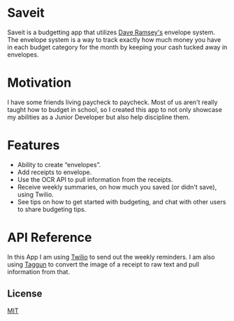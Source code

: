 # Saveit
Saveit is a budgetting app that utilizes [Dave Ramsey's](https://www.daveramsey.com/blog/envelope-system-explained) envelope system. The envelope system is a way to track exactly how much money you have in each budget category for the month by keeping your cash tucked away in envelopes.
# Motivation
I have some friends living paycheck to paycheck. Most of us aren't really taught how to budget in school, so I created this app to not only showcase my abilities as a Junior Developer but also help discipline them.
# Features
- Ability to create “envelopes”. 
- Add receipts to envelope. 
- Use the OCR API to pull information from the receipts. 
- Receive weekly summaries, on how much you saved (or didn't save), using Twilio. 
- See tips on how to get started with budgeting, and chat with other users to share budgeting tips.
# API Reference
In this App I am using [Twilio](https://www.twilio.com/docs) to send out the weekly reminders. I am also using [Taggun](https://www.taggun.io/) to convert the image of a receipt to raw text and pull information from that.
## License
[MIT](https://choosealicense.com/licenses/mit/)
